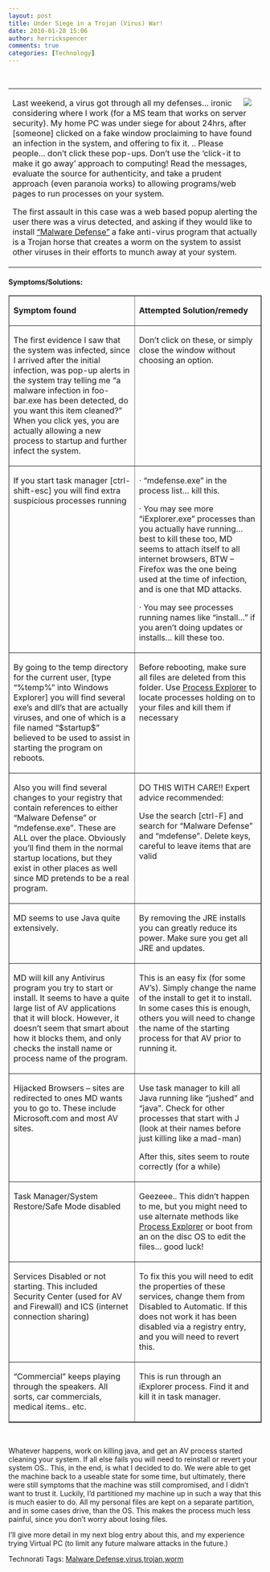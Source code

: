 ```yaml
---
layout: post
title: Under Siege in a Trojan (Virus) War!
date: 2010-01-28 15:06
author: herrickspencer
comments: true
categories: [Technology]
---
```

<div id="msgcns!DB2DE5E67B922610!309" class="bvMsg"><p> </p> <p> <table border="0" cellspacing="0" cellpadding="0"> <tbody> <tr> <td valign="top" width="638"> <p><a href="https://pr3lpg.bay.livefilestore.com/y1mbdlhQ-DtTQLq4yCEQcDxR7lzXxh37_w08wRQpnxkb69vFxxire9rk4FfcPVUro8wpKlE7WKBcmZsLg7XJfPYWu3YrfMuWN7DW-sF5I4sBr1Sakb_51KfymJDW2BP1-41ETfSjytLiqza2noBtks8TA/clip_image002[11].jpg" rel="WLPP"><img border="0" hspace="12" align="right" src="https://pr3lpg.bay.livefilestore.com/y1mSkGTf0myFrN_lfCtKpk1qHxRa3WhH02IGqe5KqkBLAt5OWe8K8QMh4CFgU6nCe8jRu9H81qPH7QgrF1oF03WrMB_QcsWJzzBWJoNsTWcgLLHAoUnB6cJ8PNo7RpPet8tUHjxNVpNTLvbrOITxB29Hw/clip_image002_thumb[8].jpg" /></a>Last weekend, a virus got through all my defenses… ironic considering where I work (for a MS team that works on server security). My home PC was under siege for about 24hrs, after [someone] clicked on a fake window proclaiming to have found an infection in the system, and offering to fix it. .. Please people… don’t click these pop-ups. Don’t use the ‘click-it to make it go away’ approach to computing! Read the messages, evaluate the source for authenticity, and take a prudent approach (even paranoia works) to allowing programs/web pages to run processes on your system.</p> <p> The first assault in this case was a web based popup alerting the user there was a virus detected, and asking if they would like to install <a href="http://trojan-killer.net/tag/malware-defense/">“Malware Defense”</a> a fake anti-virus program that actually is a Trojan horse that creates a worm on the system to assist other viruses in their efforts to munch away at your system.</p></td></tr></tbody></table></p> <h4>Symptoms/Solutions:</h4> <table border="1" cellspacing="0" cellpadding="0"> <tbody> <tr> <td valign="top" width="319"> <p><b>Symptom found</b></p></td> <td valign="top" width="319"> <p><b>Attempted Solution/remedy</b></p></td></tr> <tr> <td valign="top" width="319"> <p>The first evidence I saw that the system was infected, since I arrived after the initial infection, was pop-up alerts in the system tray telling me “a malware infection in foo-bar.exe has been detected, do you want this item cleaned?” When you click yes, you are actually allowing a new process to startup and further infect the system.</p></td> <td valign="top" width="319"> <p>Don’t click on these, or simply close the window without choosing an option.</p></td></tr> <tr> <td valign="top" width="319"> <p>If you start task manager [ctrl-shift-esc] you will find extra suspicious processes running</p></td> <td valign="top" width="319"> <p>· “mdefense.exe” in the process list… kill this. <p>· You may see more “iExplorer.exe” processes than you actually have running… best to kill these too, MD seems to attach itself to all internet browsers, BTW – Firefox was the one being used at the time of infection, and is one that MD attacks. <p>· You may see processes running names like “install…” if you aren’t doing updates or installs… kill these too.</p></td></tr> <tr> <td valign="top" width="319"> <p>By going to the temp directory for the current user, [type “%temp%” into Windows Explorer] you will find several exe’s and dll’s that are actually viruses, and one of which is a file named “$startup$” believed to be used to assist in starting the program on reboots. </p></td> <td valign="top" width="319"> <p>Before rebooting, make sure all files are deleted from this folder. Use <a href="http://technet.microsoft.com/en-us/sysinternals/bb896653.aspx">Process Explorer</a> to locate processes holding on to your files and kill them if necessary</p></td></tr> <tr> <td valign="top" width="319"> <p>Also you will find several changes to your registry that contain references to either “Malware Defense” or “mdefense.exe”. These are ALL over the place. Obviously you’ll find them in the normal startup locations, but they exist in other places as well since MD pretends to be a real program.</p></td> <td valign="top" width="319"> <p>DO THIS WITH CARE!! Expert advice recommended: <p>Use the search [ctrl-F] and search for “Malware Defense” and “mdefense”. Delete keys, careful to leave items that are valid</p></td></tr> <tr> <td valign="top" width="319"> <p>MD seems to use Java quite extensively. </p></td> <td valign="top" width="319"> <p>By removing the JRE installs you can greatly reduce its power. Make sure you get all JRE and updates.</p></td></tr> <tr> <td valign="top" width="319"> <p>MD will kill any Antivirus program you try to start or install. It seems to have a quite large list of AV applications that it will block. However, it doesn’t seem that smart about how it blocks them, and only checks the install name or process name of the program. </p></td> <td valign="top" width="319"> <p>This is an easy fix (for some AV’s). Simply change the name of the install to get it to install. In some cases this is enough, others you will need to change the name of the starting process for that AV prior to running it.</p></td></tr> <tr> <td valign="top" width="319"> <p>Hijacked Browsers – sites are redirected to ones MD wants you to go to. These include Microsoft.com and most AV sites.</p></td> <td valign="top" width="319"> <p>Use task manager to kill all Java running like “jushed” and “java”. Check for other processes that start with J (look at their names before just killing like a mad-man) <p>After this, sites seem to route correctly (for a while)</p></td></tr> <tr> <td valign="top" width="319"> <p>Task Manager/System Restore/Safe Mode disabled</p></td> <td valign="top" width="319"> <p>Geezeee.. This didn’t happen to me, but you might need to use alternate methods like <a href="http://technet.microsoft.com/en-us/sysinternals/bb896653.aspx">Process Explorer</a> or boot from an on the disc OS to edit the files… good luck!</p></td></tr> <tr> <td valign="top" width="319"> <p>Services Disabled or not starting. This included Security Center (used for AV and Firewall) and ICS (internet connection sharing)</p></td> <td valign="top" width="319"> <p>To fix this you will need to edit the properties of these services, change them from Disabled to Automatic. If this does not work it has been disabled via a registry entry, and you will need to revert this.</p></td></tr> <tr> <td valign="top" width="319"> <p>“Commercial” keeps playing through the speakers. All sorts, car commercials, medical items.. etc.</p></td> <td valign="top" width="319"> <p>This is run through an iExplorer process. Find it and kill it in task manager.</p></td></tr></tbody></table> <p>  <p>Whatever happens, work on killing java, and get an AV process started cleaning your system. If all else fails you will need to reinstall or revert your system OS.. This, in the end, is what I decided to do. We were able to get the machine back to a useable state for some time, but ultimately, there were still symptoms that the machine was still compromised, and I didn’t want to trust it. Luckily, I’d partitioned my machine up in such a way that this is much easier to do. All my personal files are kept on a separate partition, and in some cases drive, than the OS. This makes the process much less painful, since you don’t worry about losing files. <p>I’ll give more detail in my next blog entry about this, and my experience trying Virtual PC (to limit any future malware attacks in the future.) <p></p> <p></p> <div style="display:inline;float:none;margin:0;padding:0;">Technorati Tags: <a href="http://technorati.com/tags/Malware+Defense" rel="tag">Malware Defense</a>,<a href="http://technorati.com/tags/virus" rel="tag">virus</a>,<a href="http://technorati.com/tags/trojan" rel="tag">trojan</a>,<a href="http://technorati.com/tags/worm" rel="tag">worm</a></div>  </div>
